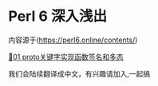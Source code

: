# Perl 6 深入浅出

内容源于(https://perl6.online/contents/)

[🦋01 proto关键字实现函数签名和多态](01-the-proto-keyword.md)

我们会陆续翻译成中文，有兴趣请加入,一起搞


